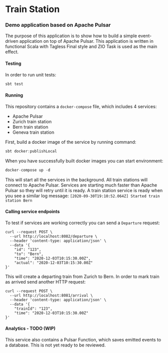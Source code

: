 # Train Station

### Demo application based on Apache Pulsar
The purpose of this application is to show how to build a simple event-driven application on top of Apache Pulsar. 
This application is written in functional Scala with Tagless Final style and ZIO Task is used as the main effect.

#### Testing
In order to run unit tests:
```sbt
sbt test
```

#### Running
This repository contains a `docker-compose` file, which includes 4 services: 
* Apache Pulsar
* Zurich train station
* Bern train station
* Geneva train station

First, build a docker image of the service by running command:
```sbt
sbt docker:publishLocal
```

When you have successfully built docker images you can start environment: 
```sbt
docker-compose up -d
```
This will start all the services in the background. All train stations will connect to Apache Pulsar. 
Services are starting much faster than Apache Pulsar so they will retry until it is ready. 
A train station service is ready when you see a similar log message:
```[2020-09-30T19:10:52.064Z] Started train station Bern```

#### Calling service endpoints
To test if services are working correctly you can send a `Departure` request:
```
curl --request POST \
  --url http://localhost:8082/departure \
  --header 'content-type: application/json' \
  --data '{
	"id": "123",
	"to": "Bern",
	"time": "2020-12-03T10:15:30.00Z",
	"actual": "2020-12-03T10:15:30.00Z"
}'
```
This will create a departing train from Zurich to Bern. 
In order to mark train as arrived send another HTTP request: 
```
curl --request POST \
  --url http://localhost:8081/arrival \
  --header 'content-type: application/json' \
  --data '{
	"trainId": "123",
	"time": "2020-12-03T10:15:30.00Z"
}'
```

#### Analytics - TODO (WIP) 
This service also contains a Pulsar Function, which saves emitted events to a database. 
This is not yet ready to be reviewed.